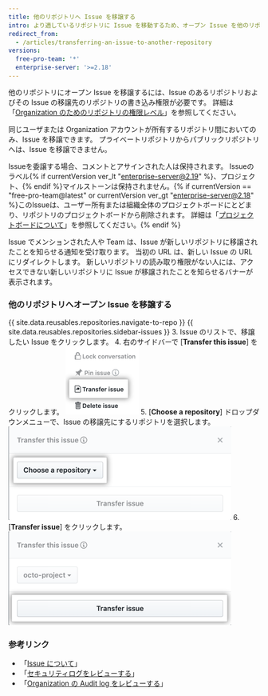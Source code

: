 ```yaml
---
title: 他のリポジトリへ Issue を移譲する
intro: より適しているリポジトリに Issue を移動するため、オープン Issue を他のリポジトリに移譲できます。
redirect_from:
  - /articles/transferring-an-issue-to-another-repository
versions:
  free-pro-team: '*'
  enterprise-server: '>=2.18'
---
```


他のリポジトリにオープン Issue を移譲するには、Issue のあるリポジトリおよびその Issue の移譲先のリポジトリの書き込み権限が必要です。 詳細は「[Organization のためのリポジトリの権限レベル](/articles/repository-permission-levels-for-an-organization)」を参照してください。

同じユーザまたは Organization アカウントが所有するリポジトリ間においてのみ、Issue を移譲できます。 プライベートリポジトリからパブリックリポジトリへは、Issue を移譲できません。

Issueを委譲する場合、コメントとアサインされた人は保持されます。 Issueのラベル{% if currentVersion ver_lt "enterprise-server@2.19" %}、プロジェクト、{% endif %}マイルストーンは保持されません。{% if currentVersion == "free-pro-team@latest" or currentVersion ver_gt "enterprise-server@2.18" %}このIssueは、ユーザー所有または組織全体のプロジェクトボードにとどまり、リポジトリのプロジェクトボードから削除されます。 詳細は「[プロジェクトボードについて](/articles/about-project-boards)」を参照してください。{% endif %}

Issue でメンションされた人や Team は、Issue が新しいリポジトリに移譲されたことを知らせる通知を受け取ります。 当初の URL は、新しい Issue の URL にリダイレクトします。 新しいリポジトリの読み取り権限がない人には、アクセスできない新しいリポジトリに Issue が移譲されたことを知らせるバナーが表示されます。

### 他のリポジトリへオープン Issue を移譲する

{{ site.data.reusables.repositories.navigate-to-repo }}
{{ site.data.reusables.repositories.sidebar-issues }}
3. Issue のリストで、移譲したい Issue をクリックします。
4. 右のサイドバーで [**Transfer this issue**] をクリックします。 ![Issue を移譲するボタン](/assets/images/help/repository/transfer-issue.png)
5. [**Choose a repository**] ドロップダウンメニューで、Issue の移譲先にするリポジトリを選択します。 ![リポジトリセレクションを選択](/assets/images/help/repository/choose-a-repository.png)
6. [**Transfer issue**] をクリックします。 ![Issue 移譲ボタン](/assets/images/help/repository/transfer-issue-button.png)

### 参考リンク

- 「[Issue について](/articles/about-issues)」
- 「[セキュリティログをレビューする](/articles/reviewing-your-security-log)」
- 「[Organization の Audit log をレビューする](/articles/reviewing-the-audit-log-for-your-organization)」
